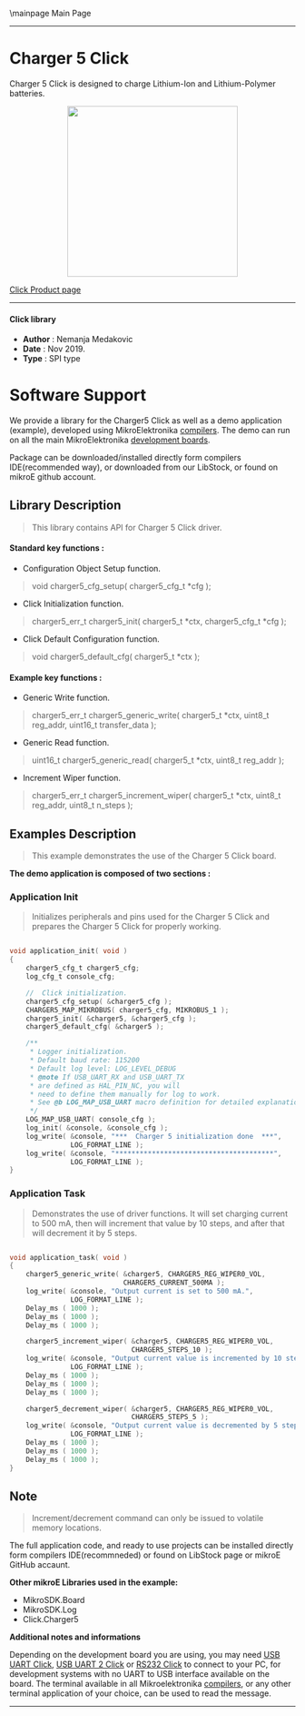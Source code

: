 \mainpage Main Page

 

---
# Charger 5 Click

Charger 5 Click is designed to charge Lithium-Ion and Lithium-Polymer batteries.

<p align="center">
  <img src="https://download.mikroe.com/images/click_for_ide/charger5_click.png" height=300px>
</p>

[Click Product page](https://www.mikroe.com/charger-5-click)

---


#### Click library

- **Author**        : Nemanja Medakovic
- **Date**          : Nov 2019.
- **Type**          : SPI type


# Software Support

We provide a library for the Charger5 Click 
as well as a demo application (example), developed using MikroElektronika 
[compilers](https:///shop.mikroe.com/compilers).
The demo can run on all the main MikroElektronika [development boards](https:///shop.mikroe.com/development-boards).

Package can be downloaded/installed directly form compilers IDE(recommended way), or downloaded from our LibStock, or found on mikroE github account.

## Library Description

> This library contains API for Charger 5 Click driver.

#### Standard key functions :

- Configuration Object Setup function.
> void charger5_cfg_setup( charger5_cfg_t *cfg );
 
- Click Initialization function.
> charger5_err_t charger5_init( charger5_t *ctx, charger5_cfg_t *cfg );

- Click Default Configuration function.
> void charger5_default_cfg( charger5_t *ctx );

#### Example key functions :

- Generic Write function.
> charger5_err_t charger5_generic_write( charger5_t *ctx, uint8_t reg_addr, uint16_t transfer_data );
 
- Generic Read function.
> uint16_t charger5_generic_read( charger5_t *ctx, uint8_t reg_addr );

- Increment Wiper function.
> charger5_err_t charger5_increment_wiper( charger5_t *ctx, uint8_t reg_addr, uint8_t n_steps );

## Examples Description

>
> This example demonstrates the use of the Charger 5 Click board.
>

**The demo application is composed of two sections :**

### Application Init

>
> Initializes peripherals and pins used for the Charger 5 Click and prepares the Charger 5 Click for properly working.
>

```c

void application_init( void )
{
    charger5_cfg_t charger5_cfg;
    log_cfg_t console_cfg;

    //  Click initialization.
    charger5_cfg_setup( &charger5_cfg );
    CHARGER5_MAP_MIKROBUS( charger5_cfg, MIKROBUS_1 );
    charger5_init( &charger5, &charger5_cfg );
    charger5_default_cfg( &charger5 );

    /** 
     * Logger initialization.
     * Default baud rate: 115200
     * Default log level: LOG_LEVEL_DEBUG
     * @note If USB_UART_RX and USB_UART_TX 
     * are defined as HAL_PIN_NC, you will 
     * need to define them manually for log to work. 
     * See @b LOG_MAP_USB_UART macro definition for detailed explanation.
     */
    LOG_MAP_USB_UART( console_cfg );
    log_init( &console, &console_cfg );
    log_write( &console, "***  Charger 5 initialization done  ***",
               LOG_FORMAT_LINE );
    log_write( &console, "***************************************",
               LOG_FORMAT_LINE );
}

```

### Application Task

>
> Demonstrates the use of driver functions. It will set charging current to 500 mA,
> then will increment that value by 10 steps, and after that will decrement it by 5 steps.
>

```c

void application_task( void )
{
    charger5_generic_write( &charger5, CHARGER5_REG_WIPER0_VOL,
                            CHARGER5_CURRENT_500MA );
    log_write( &console, "Output current is set to 500 mA.",
               LOG_FORMAT_LINE );
    Delay_ms ( 1000 );
    Delay_ms ( 1000 );
    Delay_ms ( 1000 );

    charger5_increment_wiper( &charger5, CHARGER5_REG_WIPER0_VOL,
                              CHARGER5_STEPS_10 );
    log_write( &console, "Output current value is incremented by 10 steps.",
               LOG_FORMAT_LINE );
    Delay_ms ( 1000 );
    Delay_ms ( 1000 );
    Delay_ms ( 1000 );

    charger5_decrement_wiper( &charger5, CHARGER5_REG_WIPER0_VOL,
                              CHARGER5_STEPS_5 );
    log_write( &console, "Output current value is decremented by 5 steps.",
               LOG_FORMAT_LINE );
    Delay_ms ( 1000 );
    Delay_ms ( 1000 );
    Delay_ms ( 1000 );
}

```

## Note

>
> Increment/decrement command can only be issued to volatile memory locations.
>

The full application code, and ready to use projects can be  installed directly form compilers IDE(recommneded) or found on LibStock page or mikroE GitHub accaunt.

**Other mikroE Libraries used in the example:**

- MikroSDK.Board
- MikroSDK.Log
- Click.Charger5

**Additional notes and informations**

Depending on the development board you are using, you may need 
[USB UART Click](https:///shop.mikroe.com/usb-uart-click), 
[USB UART 2 Click](https:///shop.mikroe.com/usb-uart-2-click) or 
[RS232 Click](https:///shop.mikroe.com/rs232-click) to connect to your PC, for 
development systems with no UART to USB interface available on the board. The 
terminal available in all Mikroelektronika 
[compilers](https:///shop.mikroe.com/compilers), or any other terminal application 
of your choice, can be used to read the message.



---
